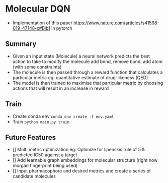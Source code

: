 # Molecular DQN
- Implementation of this paper https://www.nature.com/articles/s41598-019-47148-x#Bib1 in pytorch

## Summary
- Given an input state (Molecule) a neural network predicts the best action to take to modify the molecule add bond, remove bond, add atom (with some constraints)
- The molecule is then passed through a reward function that calculates a particular metric eg: quantitative estimate of drug-likeness (QED)
- The model is then trained to maximise that particular metric by choosing actions that will result in an increase in reward

## Train
- Create conda env `conda env create -f env.yaml`
- Train `python main.py train`

## Future Features
- [] Multi metric optimization eg: Optimize for lipenskis rule of 5 & predicted IC50 against a target
- [] Add learnable graph embeddings for molecular structure (right now morgan fingerprint being used)
- [] Input pharmacophore and desired metrics and create a series of candidate molecules
